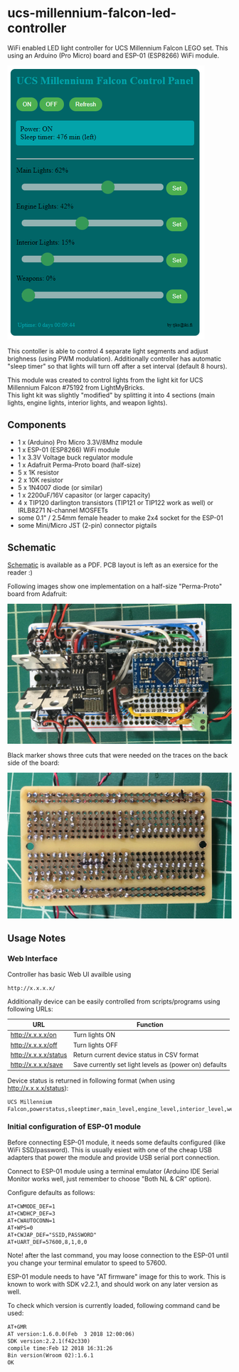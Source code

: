 # ucs-millennium-falcon-led-controller
WiFi enabled LED light controller for UCS Millennium Falcon LEGO set. This using an Arduino (Pro Micro) board and ESP-01 (ESP8266) WiFi module.

![Web UI](img/web-ui-example.png?raw=true)

This contoller is able to control 4 separate light segments and adjust brighness (using PWM modulation).
Additionally controller has automatic "sleep timer" so that lights will turn off after a set interval (default 8 hours).

This module was created to control lights from the light kit for UCS Millennium Falcon #75192 from LightMyBricks.   
This light kit was slightly "modified" by splitting it into 4 sections (main lights, engine lights, interior lights, and weapon lights).


## Components

- 1 x (Arduino) Pro Micro 3.3V/8Mhz module
- 1 x ESP-01 (ESP8266) WiFi module 
- 1 x 3.3V Voltage buck regulator module
- 1 x Adafruit Perma-Proto board (half-size)
- 5 x 1K resistor
- 2 x 10K resistor
- 5 x 1N4007 diode (or similar)
- 1 x 2200uF/16V capasitor (or larger capacity)
- 4 x TIP120 darlington transistors (TIP121 or TIP122 work as well) or IRLB8271 N-channel MOSFETs
- some 0.1" / 2.54mm female header to make 2x4 socket for the ESP-01
- some Mini/Micro JST (2-pin) connector pigtails 


## Schematic

[Schematic](schematic.pdf) is available as a PDF. PCB layout is left as an exersice for the reader :)

Following images show one implementation on a half-size "Perma-Proto" board from Adafruit:

![PCB top side](img/pcb-top.jpg?raw=true)

Black marker shows three cuts that were needed on the traces on the back side of the board:

![PCB bottom side](img/pcb-bottom.jpg?raw=true)

## Usage Notes

### Web Interface

Controller has basic Web UI availble using

```
http://x.x.x.x/
```

Additionally device can be easily controlled from scripts/programs using following URLs:

URL|Function
---|---------
http://x.x.x.x/on|Turn lights ON
http://x.x.x.x/off|Turn lights OFF
http://x.x.x.x/status|Return current device status in CSV format
http://x.x.x.x/save|Save currently set light levels as (power on) defaults


Device status is returned in following format (when using http://x.x.x.x/status):

```
UCS Millennium Falcon,powerstatus,sleeptimer,main_level,engine_level,interior_level,weapons_level,main_default,engine_default,inerior_default,weapons_default
```


### Initial configuration of ESP-01 module

Before connecting ESP-01 module, it needs some defaults configured (like WiFi SSD/password).
This is usually esiest with one of the cheap USB adapters that power the module and provide USB serial port connection.

Connect to ESP-01 module using a terminal emulator (Arduino IDE Serial Monitor works well, just remember to choose
"Both NL & CR" option). 

Configure defaults as follows:

```
AT+CWMODE_DEF=1
AT+CWDHCP_DEF=3
AT+CWAUTOCONN=1
AT+WPS=0
AT+CWJAP_DEF="SSID,PASSWORD"
AT+UART_DEF=57600,8,1,0,0
```

Note! after the last command, you may loose connection to the ESP-01 until you change your terminal emulator to speed to 57600.


ESP-01 module needs to have "AT firmware" image for this to work. This is known to work with SDK v2.2.1, and should
work on any later version as well. 

To check which version is currently loaded, following command cand be used:

```
AT+GMR
AT version:1.6.0.0(Feb  3 2018 12:00:06)
SDK version:2.2.1(f42c330)
compile time:Feb 12 2018 16:31:26
Bin version(Wroom 02):1.6.1
OK
```

